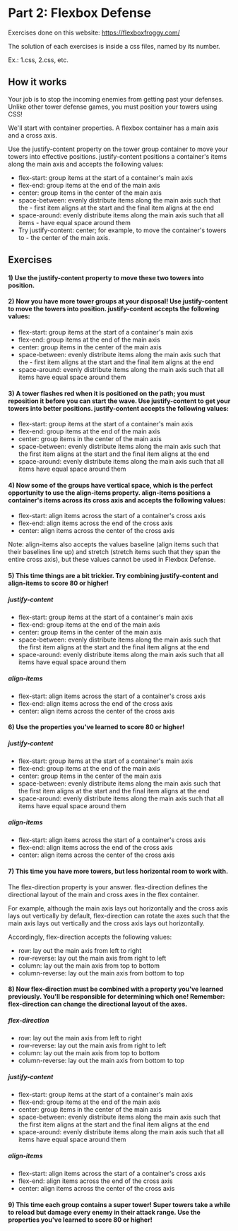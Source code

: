 # Part 2: Flexbox Defense

Exercises done on this website:
https://flexboxfroggy.com/

The solution of each exercises is inside a css files, named by its number.

Ex.: 1.css, 2.css, etc.

## How it works

Your job is to stop the incoming enemies from getting past your defenses. Unlike other tower defense games, you must position your towers using CSS!

We'll start with container properties. A flexbox container has a main axis and a cross axis.

Use the justify-content property on the tower group container to move your towers into effective positions. justify-content positions a container's items along the main axis and accepts the following values:

- flex-start: group items at the start of a container's main axis
- flex-end: group items at the end of the main axis
- center: group items in the center of the main axis
- space-between: evenly distribute items along the main axis such that the - first item aligns at the start and the final item aligns at the end
- space-around: evenly distribute items along the main axis such that all items - have equal space around them
- Try justify-content: center; for example, to move the container's towers to - the center of the main axis.

## Exercises

#### 1) Use the justify-content property to move these two towers into position.

#### 2) Now you have more tower groups at your disposal! Use justify-content to move the towers into position. justify-content accepts the following values:

- flex-start: group items at the start of a container's main axis
- flex-end: group items at the end of the main axis
- center: group items in the center of the main axis
- space-between: evenly distribute items along the main axis such that the - first item aligns at the start and the final item aligns at the end
- space-around: evenly distribute items along the main axis such that all items have equal space around them

#### 3) A tower flashes red when it is positioned on the path; you must reposition it before you can start the wave. Use justify-content to get your towers into better positions. justify-content accepts the following values:

- flex-start: group items at the start of a container's main axis
- flex-end: group items at the end of the main axis
- center: group items in the center of the main axis
- space-between: evenly distribute items along the main axis such that the first item aligns at the start and the final item aligns at the end
- space-around: evenly distribute items along the main axis such that all items have equal space around them

#### 4) Now some of the groups have vertical space, which is the perfect opportunity to use the align-items property. align-items positions a container's items across its cross axis and accepts the following values:

- flex-start: align items across the start of a container's cross axis
- flex-end: align items across the end of the cross axis
- center: align items across the center of the cross axis

Note: align-items also accepts the values baseline (align items such that their baselines line up) and stretch (stretch items such that they span the entire cross axis), but these values cannot be used in Flexbox Defense.

#### 5) This time things are a bit trickier. Try combining justify-content and align-items to score 80 or higher!

##### justify-content

- flex-start: group items at the start of a container's main axis
- flex-end: group items at the end of the main axis
- center: group items in the center of the main axis
- space-between: evenly distribute items along the main axis such that the first item aligns at the start and the final item aligns at the end
- space-around: evenly distribute items along the main axis such that all items have equal space around them

##### align-items

- flex-start: align items across the start of a container's cross axis
- flex-end: align items across the end of the cross axis
- center: align items across the center of the cross axis

#### 6) Use the properties you've learned to score 80 or higher!

##### justify-content

- flex-start: group items at the start of a container's main axis
- flex-end: group items at the end of the main axis
- center: group items in the center of the main axis
- space-between: evenly distribute items along the main axis such that the first item aligns at the start and the final item aligns at the end
- space-around: evenly distribute items along the main axis such that all items have equal space around them

##### align-items

- flex-start: align items across the start of a container's cross axis
- flex-end: align items across the end of the cross axis
- center: align items across the center of the cross axis

#### 7) This time you have more towers, but less horizontal room to work with.

The flex-direction property is your answer. flex-direction defines the directional layout of the main and cross axes in the flex container.

For example, although the main axis lays out horizontally and the cross axis lays out vertically by default, flex-direction can rotate the axes such that the main axis lays out vertically and the cross axis lays out horizontally.

Accordingly, flex-direction accepts the following values:

- row: lay out the main axis from left to right
- row-reverse: lay out the main axis from right to left
- column: lay out the main axis from top to bottom
- column-reverse: lay out the main axis from bottom to top

#### 8) Now flex-direction must be combined with a property you've learned previously. You'll be responsible for determining which one! Remember: flex-direction can change the directional layout of the axes.

##### flex-direction

- row: lay out the main axis from left to right
- row-reverse: lay out the main axis from right to left
- column: lay out the main axis from top to bottom
- column-reverse: lay out the main axis from bottom to top

##### justify-content

- flex-start: group items at the start of a container's main axis
- flex-end: group items at the end of the main axis
- center: group items in the center of the main axis
- space-between: evenly distribute items along the main axis such that the first item aligns at the start and the final item aligns at the end
- space-around: evenly distribute items along the main axis such that all items have equal space around them

##### align-items

- flex-start: align items across the start of a container's cross axis
- flex-end: align items across the end of the cross axis
- center: align items across the center of the cross axis

#### 9) This time each group contains a super tower! Super towers take a while to reload but damage every enemy in their attack range. Use the properties you've learned to score 80 or higher!
